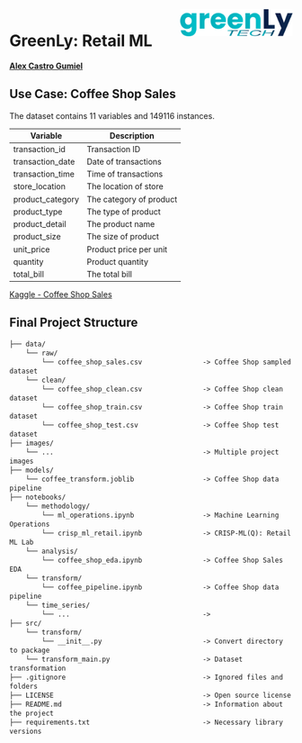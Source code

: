 <img align="right" src="images/greenly_tech.png" width="200px">

# GreenLy: Retail ML

[**Alex Castro Gumiel**](https://www.linkedin.com/in/alex-castro-gumiel/)

## Use Case: Coffee Shop Sales

The dataset contains 11 variables and 149116 instances.

|Variable|Description|
|--------|-----------|
|transaction_id|Transaction ID|
|transaction_date|Date of transactions|
|transaction_time|Time of transactions|
|store_location|The location of store|
|product_category|The category of product|
|product_type|The type of product|
|product_detail|The product name|	
|product_size|The size of product|
|unit_price|Product price per unit|
|quantity|Product quantity|
|total_bill|The total bill|

[Kaggle - Coffee Shop Sales](https://www.kaggle.com/datasets/divu2001/coffee-shop-sales-analysis)

## Final Project Structure

    ├── data/
        └── raw/
            └── coffee_shop_sales.csv               -> Coffee Shop sampled dataset
        └── clean/
            └── coffee_shop_clean.csv               -> Coffee Shop clean dataset
            └── coffee_shop_train.csv               -> Coffee Shop train dataset
            └── coffee_shop_test.csv                -> Coffee Shop test dataset
    ├── images/
        └── ...                                     -> Multiple project images
    ├── models/
        └── coffee_transform.joblib                 -> Coffee Shop data pipeline
    ├── notebooks/
        └── methodology/
            └── ml_operations.ipynb                 -> Machine Learning Operations
            └── crisp_ml_retail.ipynb               -> CRISP-ML(Q): Retail ML Lab
        └── analysis/
            └── coffee_shop_eda.ipynb               -> Coffee Shop Sales EDA
        └── transform/
            └── coffee_pipeline.ipynb               -> Coffee Shop data pipeline
        └── time_series/
            └── ...                                 -> 
    ├── src/
        └── transform/
            └── __init__.py                         -> Convert directory to package
        └── transform_main.py                       -> Dataset transformation
    ├── .gitignore                                  -> Ignored files and folders
    ├── LICENSE                                     -> Open source license
    ├── README.md                                   -> Information about the project
    ├── requirements.txt                            -> Necessary library versions
